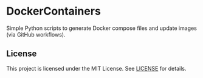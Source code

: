 # DockerContainers

Simple Python scripts to generate Docker compose files and update images (via GitHub workflows).

## License

This project is licensed under the MIT License. See [LICENSE](LICENSE) for details.
